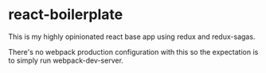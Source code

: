 # react-boilerplate

This is my highly opinionated react base app using redux and redux-sagas.

There's no webpack production configuration with this so the expectation is to simply run webpack-dev-server.
